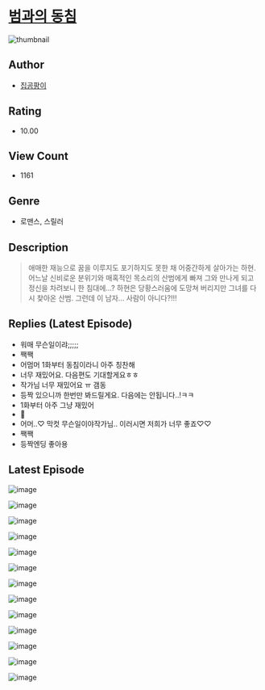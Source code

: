 # [범과의 동침](https://comic.naver.com/bestChallenge/list?titleId=810053)
![thumbnail](https://image-comic.pstatic.net/user_contents_data/challenge_comic/2023/05/23/298972/upload_3546977663383462708_480x623.jpeg)

## Author
- [집곰팡이](https://comic.naver.com/artistTitle?id=298972)

## Rating
- 10.00

## View Count
- 1161

## Genre
- 로맨스, 스릴러

## Description
> 애매한 재능으로 꿈을 이루지도 포기하지도 못한 채 어중간하게 살아가는 하현. 어느날 신비로운 분위기와 매혹적인 목소리의 산범에게 빠져 그와 만나게 되고 정신을 차려보니 한 침대에...? 하현은 당황스러움에 도망쳐 버리지만 그녀를 다시 찾아온 산범. 그런데 이 남자... 사람이 아니다?!!!

## Replies (Latest Episode)
- 워매 무슨일이랴;;;;;
- 짹짹
- 어멈머 1화부터 동침이라니 아주 칭찬해
- 너무 재밌어요. 다음편도 기대할게요ㅎㅎ
- 작가님 너무 재밌어요 ㅠ 갬동
- 등짝 있으니까 한번만 봐드릴게요. 다음에는 안됩니다..!ㅋㅋ
- 1화부터 아주 그냥 재밌어
- 🤔
- 어머..♡ 막컷 무슨일이야작가님.. 이러시면 저희가 너무 좋죠♡♡
- 짹짹
- 등짝엔딩 좋아용

## Latest Episode
![image](https://image-comic.pstatic.net/user_contents_data/challenge_comic/2023/05/23/298972/upload_3847874193705546295.jpeg)

![image](https://image-comic.pstatic.net/user_contents_data/challenge_comic/2023/05/23/298972/upload_3833752100654036537.jpeg)

![image](https://image-comic.pstatic.net/user_contents_data/challenge_comic/2023/05/23/298972/upload_4135492142568124729.jpeg)

![image](https://image-comic.pstatic.net/user_contents_data/challenge_comic/2023/05/23/298972/upload_3846417370746282807.jpeg)

![image](https://image-comic.pstatic.net/user_contents_data/challenge_comic/2023/05/23/298972/upload_3473227916672263269.jpeg)

![image](https://image-comic.pstatic.net/user_contents_data/challenge_comic/2023/05/23/298972/upload_3919875919516545584.jpeg)

![image](https://image-comic.pstatic.net/user_contents_data/challenge_comic/2023/05/23/298972/upload_3919085193837896244.jpeg)

![image](https://image-comic.pstatic.net/user_contents_data/challenge_comic/2023/05/23/298972/upload_3474075652233508914.jpeg)

![image](https://image-comic.pstatic.net/user_contents_data/challenge_comic/2023/05/23/298972/upload_3544955467437794357.jpeg)

![image](https://image-comic.pstatic.net/user_contents_data/challenge_comic/2023/05/23/298972/upload_3487584239241212985.jpeg)

![image](https://image-comic.pstatic.net/user_contents_data/challenge_comic/2023/05/23/298972/upload_7162521316856443697.jpeg)

![image](https://image-comic.pstatic.net/user_contents_data/challenge_comic/2023/05/23/298972/upload_3559031394647028784.jpeg)

![image](https://image-comic.pstatic.net/user_contents_data/challenge_comic/2023/05/23/298972/upload_4135259053988854118.jpeg)
